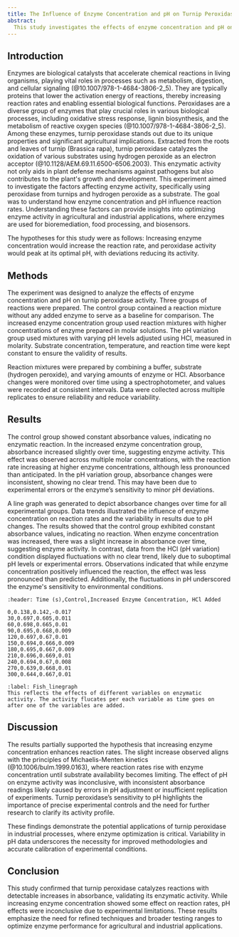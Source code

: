 ```yaml
---
title: The Influence of Enzyme Concentration and pH on Turnip Peroxidase Activity
abstract: 
  This study investigates the effects of enzyme concentration and pH on the activity of turnip peroxidase. Enzymes are biological catalysts that accelerate chemical reactions (@10.1006/bulm.1999.0163), and their efficiency is influenced by environmental factors (@10.1007/978-1-4684-3806-2_5). The experiment analyzed reaction rates by varying enzyme concentration and adjusting pH levels with HCl, using hydrogen peroxide as the substrate. Results showed that increasing enzyme concentration led to a slight increase in reaction rate, though less pronounced than expected, while pH adjustments produced inconsistent data, likely due to experimental errors. These findings emphasize the importance of optimizing enzyme conditions for practical applications in agriculture and industry, and they provide a foundation for further research into enzyme activity under varying conditions.
---
```


## Introduction 
Enzymes are biological catalysts that accelerate chemical reactions in living organisms, playing vital roles in processes such as metabolism, digestion, and cellular signaling (@10.1007/978-1-4684-3806-2_5). They are typically proteins that lower the activation energy of reactions, thereby increasing reaction rates and enabling essential biological functions. Peroxidases are a diverse group of enzymes that play crucial roles in various biological processes, including oxidative stress response, lignin biosynthesis, and the metabolism of reactive oxygen species (@10.1007/978-1-4684-3806-2_5). Among these enzymes, turnip peroxidase stands out due to its unique properties and significant agricultural implications. Extracted from the roots and leaves of turnip (Brassica rapa), turnip peroxidase catalyzes the oxidation of various substrates using hydrogen peroxide as an electron acceptor (@10.1128/AEM.69.11.6500-6506.2003). This enzymatic activity not only aids in plant defense mechanisms against pathogens but also contributes to the plant's growth and development. This experiment aimed to investigate the factors affecting enzyme activity, specifically using peroxidase from turnips and hydrogen peroxide as a substrate. The goal was to understand how enzyme concentration and pH influence reaction rates. Understanding these factors can provide insights into optimizing enzyme activity in agricultural and industrial applications, where enzymes are used for bioremediation, food processing, and biosensors.

The hypotheses for this study were as follows: Increasing enzyme concentration would increase the reaction rate, and peroxidase activity would peak at its optimal pH, with deviations reducing its activity.



## Methods

The experiment was designed to analyze the effects of enzyme concentration and pH on turnip peroxidase activity. Three groups of reactions were prepared. The control group contained a reaction mixture without any added enzyme to serve as a baseline for comparison. The increased enzyme concentration group used reaction mixtures with higher concentrations of enzyme prepared in molar solutions. The pH variation group used mixtures with varying pH levels adjusted using HCl, measured in molarity. Substrate concentration, temperature, and reaction time were kept constant to ensure the validity of results.

Reaction mixtures were prepared by combining a buffer, substrate (hydrogen peroxide), and varying amounts of enzyme or HCl. Absorbance changes were monitored over time using a spectrophotometer, and values were recorded at consistent intervals. Data were collected across multiple replicates to ensure reliability and reduce variability.


## Results

The control group showed constant absorbance values, indicating no enzymatic reaction. In the increased enzyme concentration group, absorbance increased slightly over time, suggesting enzyme activity. This effect was observed across multiple molar concentrations, with the reaction rate increasing at higher enzyme concentrations, although less pronounced than anticipated. In the pH variation group, absorbance changes were inconsistent, showing no clear trend. This may have been due to experimental errors or the enzyme’s sensitivity to minor pH deviations.

A line graph was generated to depict absorbance changes over time for all experimental groups. Data trends illustrated the influence of enzyme concentration on reaction rates and the variability in results due to pH changes. The results showed that the control group exhibited constant absorbance values, indicating no reaction. When enzyme concentration was increased, there was a slight increase in absorbance over time, suggesting enzyme activity. In contrast, data from the HCl (pH variation) condition displayed fluctuations with no clear trend, likely due to suboptimal pH levels or experimental errors. Observations indicated that while enzyme concentration positively influenced the reaction, the effect was less pronounced than predicted. Additionally, the fluctuations in pH underscored the enzyme's sensitivity to environmental conditions.



```{csv-table}
:header: Time (s),Control,Increased Enzyme Concentration, HCl Added

0,0.138,0.142,-0.017
30,0.697,0.605,0.011
60,0.698,0.665,0.01
90,0.695,0.668,0.009
120,0.697,0.67,0.01
150,0.694,0.666,0.009
180,0.695,0.667,0.009
210,0.696,0.669,0.01
240,0.694,0.67,0.008
270,0.639,0.668,0.01
300,0.644,0.667,0.01
```  

```{figure} #line
:label: Fish_linegraph
This reflects the effects of different variables on enzymatic activity. The activity flucates per each variable as time goes on after one of the variables are added. 
````



## Discussion

The results partially supported the hypothesis that increasing enzyme concentration enhances reaction rates. The slight increase observed aligns with the principles of Michaelis-Menten kinetics (@10.1006/bulm.1999.0163), where reaction rates rise with enzyme concentration until substrate availability becomes limiting. The effect of pH on enzyme activity was inconclusive, with inconsistent absorbance readings likely caused by errors in pH adjustment or insufficient replication of experiments. Turnip peroxidase’s sensitivity to pH highlights the importance of precise experimental controls and the need for further research to clarify its activity profile.

These findings demonstrate the potential applications of turnip peroxidase in industrial processes, where enzyme optimization is critical. Variability in pH data underscores the necessity for improved methodologies and accurate calibration of experimental conditions.




## Conclusion  

This study confirmed that turnip peroxidase catalyzes reactions with detectable increases in absorbance, validating its enzymatic activity. While increasing enzyme concentration showed some effect on reaction rates, pH effects were inconclusive due to experimental limitations. These results emphasize the need for refined techniques and broader testing ranges to optimize enzyme performance for agricultural and industrial applications.

